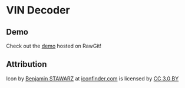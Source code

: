 # VIN Decoder

## Demo

Check out the [demo](https://cdn.rawgit.com/rDuckDev/VIN-Decoder/v1.0.5/) hosted on RawGit!

## Attribution

Icon by [Benjamin STAWARZ](https://www.iconfinder.com/butterflytronics) at [iconfinder.com](www.iconfinder.com) is licensed by [CC 3.0 BY](https://creativecommons.org/licenses/by/3.0/)